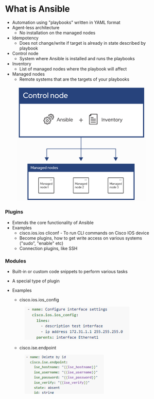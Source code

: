 # What is Ansible

* Automation using "playbooks" written in YAML format
* Agent-less architecture
  * No installation on the managed nodes
* Idempotency
  * Does not change/write if target is already in state described by playbook
* Control node
  * System where Ansible is installed and runs the playbooks
* Inventory
  * List of managed nodes where the playbook will affect
* Managed nodes
  * Remote systems that are the targets of your playbooks

<figure><img src="../../.gitbook/assets/image (22).png" alt="" width="462"><figcaption></figcaption></figure>

### Plugins

* Extends the core functionality of Ansible
* Examples
  * cisco.ios.ios cliconf - To run CLI commands on Cisco IOS device
  * Become plugins, how to get write access on various systems ("sudo", "enable" etc)
  * Connection plugins, like SSH

### Modules

* Built-in or custom code snippets to perform various tasks
* A special type of plugin
*   Examples

    * cisco.ios.ios\_config

    <div align="left"><figure><img src="../../.gitbook/assets/image (2) (1).png" alt="" width="345"><figcaption></figcaption></figure></div>

    * cisco.ise.endpoint

    <div align="left"><figure><img src="../../.gitbook/assets/image (3) (1).png" alt="" width="261"><figcaption></figcaption></figure></div>







